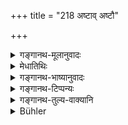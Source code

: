 +++
title = "218 अष्टाव् अष्टौ"

+++

<details><summary>गङ्गानथ-मूलानुवादः</summary>

One who performs the ‘Yati-Cāndrāyaṇa’ shall eat daily at midday eight morsels, controlling himself and eating only ‘sacrificial food.’—(218)
</details>

<details><summary>मेधातिथिः</summary>

प्रत्यहं मासम् **अष्टौ** ग्रासान् कृष्णपक्षाद् वारभ्य शुक्लपक्षाद् वा **यतिचान्द्रायणं** भवति । **मध्यंदिने स्थिते** प्रवृत्ते । पूर्वाह्णापराह्णौ वर्जयित्वेत्य् अर्थः । शिष्टं प्रसिद्धम् ॥ ११.२१८ ॥
</details>

<details><summary>गङ्गानथ-भाष्यानुवादः</summary>

Everyday he shall eat eight morsels,—beginning either with the dark or with the bright half of the month.

This is the ‘*Yati-Cāndrāyaṇa*.’

‘*At midday*’—when midday has approached; that is, avoiding the forenoon and the afternoon.

The rest is clear.—(218)
</details>

<details><summary>गङ्गानथ-टिप्पन्यः</summary>

**(verses 11.218-219)  
**

These verses are quoted in *Aparārka* (p. 1243);—in *Mitākṣarā* (3.325), which add that in the *Yaticāndrā-yaṇa* and other penances, it is not necessary to follow the movements of the moon; so that there would be no harm if the beginning were made on even the fifth day of the *lunar* month, if that happened to be the first day of the *solar* month;—and in
*Prāyaścittaviveka* (p. 517).
</details>

<details><summary>गङ्गानथ-तुल्य-वाक्यानि</summary>

*Baudhāyana* (4.5.19).—‘If, self-restrained, he daily eats, during a
month, at mid-day, eight mouthfuls of sacrificial food, he performs the
*Yati-Cāndrāyaṇa*.’

*Viṣṇu* (47.7).—‘If a man eats for a month eight mouthfuls a day, it is
the penance called *Yati-Cāndrāyaṇa*.’
</details>

<details><summary>Bühler</summary>

219	He who performs the lunar penance of ascetics, shall eat (during a month) daily at midday eight mouthfuls, controlling himself and consuming sacrificial food (only).
</details>
